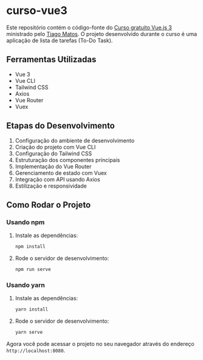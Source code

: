 # curso-vue3

Este repositório contém o código-fonte do [Curso gratuito Vue.js 3](https://bit.ly/3QbEVRy) ministrado pelo [Tiago Matos](https://github.com/tiagomatosweb). O projeto desenvolvido durante o curso é uma aplicação de lista de tarefas (To-Do Task).

## Ferramentas Utilizadas

- Vue 3
- Vue CLI
- Tailwind CSS
- Axios
- Vue Router
- Vuex

## Etapas do Desenvolvimento

1. Configuração do ambiente de desenvolvimento
2. Criação do projeto com Vue CLI
3. Configuração do Tailwind CSS
4. Estruturação dos componentes principais
5. Implementação do Vue Router
6. Gerenciamento de estado com Vuex
7. Integração com API usando Axios
8. Estilização e responsividade

## Como Rodar o Projeto

### Usando npm

1. Instale as dependências:
    ```bash
    npm install
    ```

2. Rode o servidor de desenvolvimento:
    ```bash
    npm run serve
    ```

### Usando yarn

1. Instale as dependências:
    ```bash
    yarn install
    ```

2. Rode o servidor de desenvolvimento:
    ```bash
    yarn serve
    ```

Agora você pode acessar o projeto no seu navegador através do endereço `http://localhost:8080`.